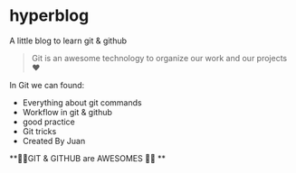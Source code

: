 # hyperblog
A little blog to learn git & github
> Git is an awesome technology to organize our work and our projects ♥

In Git we can found:
* Everything about git commands
* Workflow in git & github
* good practice
* Git tricks
* Created By Juan

**👏🤩GIT & GITHUB are AWESOMES 🤩👏 **